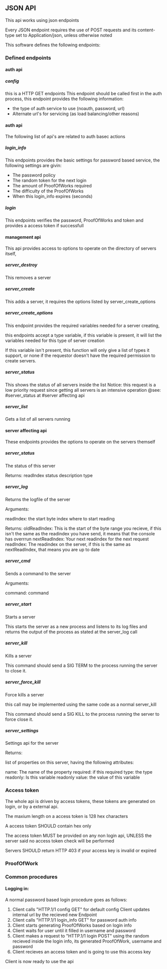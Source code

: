 ## JSON API
This api works using json endpoints

Every JSON endpoint requires the use of POST requests and its content-type set to Application/json, unless otherwise noted

This software defines the following endpoints:
### Defined endpoints
#### auth api
##### config
this is a HTTP GET endpoints
This endpoint should be called first in the auth process, this endpoint provides the following information:

* the type of auth service to use (noauth, password, url)
* Alternate url's for servicing (as load balancing/other reasons)
#### auth api
The following list of api's are related to auth basec actions
##### login_info
This endpoints provides the basic settings for password based service, the following settings are givin:

* The password policy
* The random token for the next login
* The amount of ProofOfWorks required
* The difficulty of the ProofOfWorks
* When this login_info expires (seconds)
##### login
This endpoints verifies the password, ProofOfWorks and token and provides a access token if successfull
#### management api
This api provides access to options to operate on the directory of servers itself, 
##### server_destroy
This removes a server
##### server_create
This adds a server, it requires the options listed by server_create_options
##### server_create_options
This endpoint provides the required variables needed for a server creating,

this endpoints accept a type variable, if this variable is present, it will list the variables needed for this type of server creation

If this variable isn't present, this function will only give a list of types it support, or none if the requestor doesn't have the required permission to create servers.
##### server_status
This shows the status of all servers inside the list
Notice: this request is a low priority request since getting all servers is an intensive operation
@see: #server_status at #server affecting api
##### server_list
Gets a list of all servers running
#### server affecting api
These endpoints provides the options to operate on the servers themself
##### server_status
The status of this server

Returns:
readIndex
status
description
type
##### server_log
Returns the logfile of the server

Arguments:

readIndex: the start byte index where to start reading

Returns:
oldReadIndex:
  This is the start of the byte range you recieve, if this isn't the same as the readindex you have send, it means that the console has overrrun
nextReadIndex:
  Your next readindex for the next request
readIndex:
  The readindex on the server, if this is the same as nextReadIndex, that means you are up to date
##### server_cmd
Sends a command to the server

Arguments:

command: command
##### server_start
Starts a server

This starts the server as a new process and listens to its log files and returns the output of the process as stated at the server_log call
##### server_kill
Kills a server

This command should send a SIG TERM to the process running the server to close it.
##### server_force_kill
Force kills a server

this call may be implemented using the same code as a normal server_kill

This command should send a SIG KILL to the process running the server to force close it.
##### server_settings
Settings api for the server

Returns:

list of properties on this server, having the following attributes:

name: The name of the property
required: if this required
type: the type
readonly: Is this variable readonly
value: the value of this variable
### Access token
The whole api is driven by access tokens, these tokens are generated on login, or by a external api.

The maxium length on a access token is 128 hex characters

A access token SHOULD contain hex only

The access token MUST be provided on any non login api, UNLESS the server said no access token check will be performed

Servers SHOULD return HTTP 403 if your access key is invalid or expired
### ProofOfWork
### Common procedures
#### Logging in:

A normal password based login procedure goes as follows:

1. Client calls "HTTP.1/1 config GET" for default config
   Client updates internal url by the recieved new Endpoint
2. Client calls "HTTP.1/1 login_info GET" for password auth info
3. Client starts generating ProofOfWorks based on login info
4. Client waits for user until it filled in username and password
5. Client makes a request to "HTTP.1/1 login POST" using the random recieved inside the login info, its generated ProofOfWork, username and password
6. Client recieves an access token and is going to use this access key

Client is now ready to use the api
